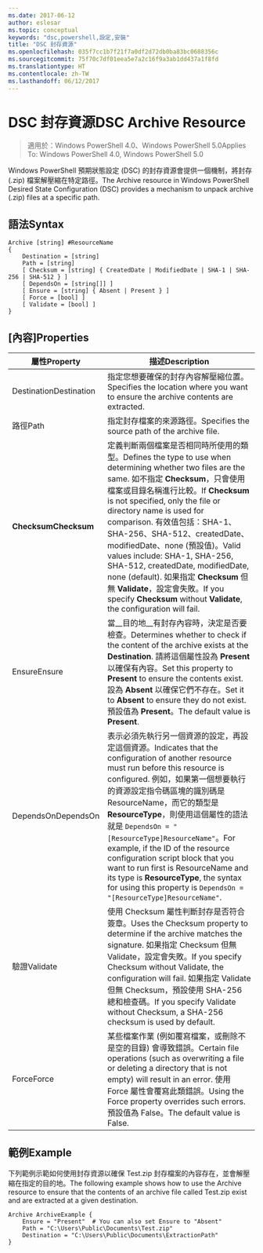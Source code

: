 ```yaml
---
ms.date: 2017-06-12
author: eslesar
ms.topic: conceptual
keywords: "dsc,powershell,設定,安裝"
title: "DSC 封存資源"
ms.openlocfilehash: 035f7cc1b7f21f7a0df2d72db0ba83bc0688356c
ms.sourcegitcommit: 75f70c7df01eea5e7a2c16f9a3ab1dd437a1f8fd
ms.translationtype: HT
ms.contentlocale: zh-TW
ms.lasthandoff: 06/12/2017
---
```

# <a name="dsc-archive-resource"></a><span data-ttu-id="53a95-103">DSC 封存資源</span><span class="sxs-lookup"><span data-stu-id="53a95-103">DSC Archive Resource</span></span>

> <span data-ttu-id="53a95-104">適用於：Windows PowerShell 4.0、Windows PowerShell 5.0</span><span class="sxs-lookup"><span data-stu-id="53a95-104">Applies To: Windows PowerShell 4.0, Windows PowerShell 5.0</span></span>

<span data-ttu-id="53a95-105">Windows PowerShell 預期狀態設定 (DSC) 的封存資源會提供一個機制，將封存 (.zip) 檔案解壓縮在特定路徑。</span><span class="sxs-lookup"><span data-stu-id="53a95-105">The Archive resource in Windows PowerShell Desired State Configuration (DSC) provides a mechanism to unpack archive (.zip) files at a specific path.</span></span>

## <a name="syntax"></a><span data-ttu-id="53a95-106">語法</span><span class="sxs-lookup"><span data-stu-id="53a95-106">Syntax</span></span> 
```MOF
Archive [string] #ResourceName
{
    Destination = [string]
    Path = [string]
    [ Checksum = [string] { CreatedDate | ModifiedDate | SHA-1 | SHA-256 | SHA-512 } ]
    [ DependsOn = [string[]] ]
    [ Ensure = [string] { Absent | Present } ]
    [ Force = [bool] ]
    [ Validate = [bool] ]
}
```

## <a name="properties"></a><span data-ttu-id="53a95-107">[內容]</span><span class="sxs-lookup"><span data-stu-id="53a95-107">Properties</span></span>

|  <span data-ttu-id="53a95-108">屬性</span><span class="sxs-lookup"><span data-stu-id="53a95-108">Property</span></span>  |  <span data-ttu-id="53a95-109">描述</span><span class="sxs-lookup"><span data-stu-id="53a95-109">Description</span></span>   | 
|---|---| 
| <span data-ttu-id="53a95-110">Destination</span><span class="sxs-lookup"><span data-stu-id="53a95-110">Destination</span></span>| <span data-ttu-id="53a95-111">指定您想要確保的封存內容解壓縮位置。</span><span class="sxs-lookup"><span data-stu-id="53a95-111">Specifies the location where you want to ensure the archive contents are extracted.</span></span>| 
| <span data-ttu-id="53a95-112">路徑</span><span class="sxs-lookup"><span data-stu-id="53a95-112">Path</span></span>| <span data-ttu-id="53a95-113">指定封存檔案的來源路徑。</span><span class="sxs-lookup"><span data-stu-id="53a95-113">Specifies the source path of the archive file.</span></span>| 
| <span data-ttu-id="53a95-114">__Checksum__</span><span class="sxs-lookup"><span data-stu-id="53a95-114">__Checksum__</span></span>| <span data-ttu-id="53a95-115">定義判斷兩個檔案是否相同時所使用的類型。</span><span class="sxs-lookup"><span data-stu-id="53a95-115">Defines the type to use when determining whether two files are the same.</span></span> <span data-ttu-id="53a95-116">如不指定 __Checksum__，只會使用檔案或目錄名稱進行比較。</span><span class="sxs-lookup"><span data-stu-id="53a95-116">If __Checksum__ is not specified, only the file or directory name is used for comparison.</span></span> <span data-ttu-id="53a95-117">有效值包括：SHA-1、SHA-256、SHA-512、createdDate、modifiedDate、none (預設值)。</span><span class="sxs-lookup"><span data-stu-id="53a95-117">Valid values include: SHA-1, SHA-256, SHA-512, createdDate, modifiedDate, none (default).</span></span> <span data-ttu-id="53a95-118">如果指定 __Checksum__ 但無 __Validate__，設定會失敗。</span><span class="sxs-lookup"><span data-stu-id="53a95-118">If you specify __Checksum__ without __Validate__, the configuration will fail.</span></span>| 
| <span data-ttu-id="53a95-119">Ensure</span><span class="sxs-lookup"><span data-stu-id="53a95-119">Ensure</span></span>| <span data-ttu-id="53a95-120">當__目的地__有封存內容時，決定是否要檢查。</span><span class="sxs-lookup"><span data-stu-id="53a95-120">Determines whether to check if the content of the archive exists at the __Destination__.</span></span> <span data-ttu-id="53a95-121">請將這個屬性設為 __Present__ 以確保有內容。</span><span class="sxs-lookup"><span data-stu-id="53a95-121">Set this property to __Present__ to ensure the contents exist.</span></span> <span data-ttu-id="53a95-122">設為 __Absent__ 以確保它們不存在。</span><span class="sxs-lookup"><span data-stu-id="53a95-122">Set it to __Absent__ to ensure they do not exist.</span></span> <span data-ttu-id="53a95-123">預設值為 __Present__。</span><span class="sxs-lookup"><span data-stu-id="53a95-123">The default value is __Present__.</span></span>| 
| <span data-ttu-id="53a95-124">DependsOn</span><span class="sxs-lookup"><span data-stu-id="53a95-124">DependsOn</span></span> | <span data-ttu-id="53a95-125">表示必須先執行另一個資源的設定，再設定這個資源。</span><span class="sxs-lookup"><span data-stu-id="53a95-125">Indicates that the configuration of another resource must run before this resource is configured.</span></span> <span data-ttu-id="53a95-126">例如，如果第一個想要執行的資源設定指令碼區塊的識別碼是 ResourceName，而它的類型是 __ResourceType__，則使用這個屬性的語法就是 `DependsOn = "[ResourceType]ResourceName"`。</span><span class="sxs-lookup"><span data-stu-id="53a95-126">For example, if the ID of the resource configuration script block that you want to run first is ResourceName and its type is __ResourceType__, the syntax for using this property is `DependsOn = "[ResourceType]ResourceName"`.</span></span>| 
| <span data-ttu-id="53a95-127">驗證</span><span class="sxs-lookup"><span data-stu-id="53a95-127">Validate</span></span>| <span data-ttu-id="53a95-128">使用 Checksum 屬性判斷封存是否符合簽章。</span><span class="sxs-lookup"><span data-stu-id="53a95-128">Uses the Checksum property to determine if the archive matches the signature.</span></span> <span data-ttu-id="53a95-129">如果指定 Checksum 但無 Validate，設定會失敗。</span><span class="sxs-lookup"><span data-stu-id="53a95-129">If you specify Checksum without Validate, the configuration will fail.</span></span> <span data-ttu-id="53a95-130">如果指定 Validate 但無 Checksum，預設使用 SHA-256 總和檢查碼。</span><span class="sxs-lookup"><span data-stu-id="53a95-130">If you specify Validate without Checksum, a SHA-256 checksum is used by default.</span></span>| 
| <span data-ttu-id="53a95-131">Force</span><span class="sxs-lookup"><span data-stu-id="53a95-131">Force</span></span>| <span data-ttu-id="53a95-132">某些檔案作業 (例如覆寫檔案，或刪除不是空的目錄) 會導致錯誤。</span><span class="sxs-lookup"><span data-stu-id="53a95-132">Certain file operations (such as overwriting a file or deleting a directory that is not empty) will result in an error.</span></span> <span data-ttu-id="53a95-133">使用 Force 屬性會覆寫此類錯誤。</span><span class="sxs-lookup"><span data-stu-id="53a95-133">Using the Force property overrides such errors.</span></span> <span data-ttu-id="53a95-134">預設值為 False。</span><span class="sxs-lookup"><span data-stu-id="53a95-134">The default value is False.</span></span>| 

## <a name="example"></a><span data-ttu-id="53a95-135">範例</span><span class="sxs-lookup"><span data-stu-id="53a95-135">Example</span></span>

<span data-ttu-id="53a95-136">下列範例示範如何使用封存資源以確保 Test.zip 封存檔案的內容存在，並會解壓縮在指定的目的地。</span><span class="sxs-lookup"><span data-stu-id="53a95-136">The following example shows how to use the Archive resource to ensure that the contents of an archive file called Test.zip exist and are extracted at a given destination.</span></span>

```
Archive ArchiveExample {
    Ensure = "Present"  # You can also set Ensure to "Absent"
    Path = "C:\Users\Public\Documents\Test.zip"
    Destination = "C:\Users\Public\Documents\ExtractionPath"
} 
```


